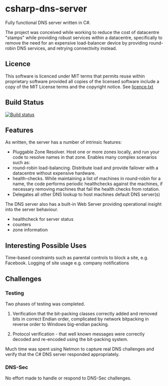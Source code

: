 # csharp-dns-server

Fully functional DNS server written in C#.

The project was conceived while working to reduce the cost of datacentre "stamps" while providing robust services within a datacentre, specifically to remove the need for an expensive load-balancer device by providing round-robin DNS services, and retrying connectivity instead.

## Licence
This software is licenced under MIT terms that permits reuse within proprietary software provided all copies of the licensed software include a copy of the MIT License terms and the copyright notice.  See [licence.txt](./licence.txt)

## Build Status

[![Build status](https://ci.appveyor.com/api/projects/status/goayaopiib8tbyfv?svg=true)](https://ci.appveyor.com/project/stephbu/csharp-dns-server)

## Features

As written, the server has a number of intrinsic features:

 - Pluggable Zone Resolver.  Host one or more zones locally, and run your code to resolve names in that zone.  Enables many complex scenarios such as:
 - round-robin load-balancing.  Distribute load and provide failover with a datacentre without expensive hardware.
 - health-checks.  While maintaining a list of machines in round-robin for a name, the code performs periodic healthchecks against the machines, if necessary removing machines that fail the health checks from rotation.
 - Delegates all other DNS lookup to host machines default DNS server(s)

The DNS server also has a built-in Web Server providing operational insight into the server behaviour.
- healthcheck for server status
- counters
- zone information

## Interesting Possible Uses
Time-based constraints such as parental controls to block a site, e.g. Facebook.
Logging of site usage e.g. company notifications

## Challenges

### Testing

Two phases of testing was completed.

1) Verification that the bit-packing classes correctly added and removed bits in correct Endian order, complicated by network bitpacking in reverse order to Windows big-endian packing.

2) Protocol verification - that well known messages were correctly decoded and re-encoded using the bit-packing system.

Much time was spent using Netmon to capture real DNS challenges and verify that the C# DNS server responded appropriately.

### DNS-Sec
No effort made to handle or respond to DNS-Sec challenges.
